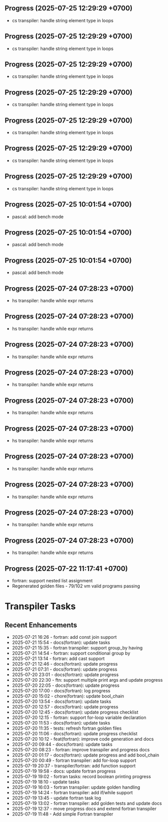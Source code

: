 ## Progress (2025-07-25 12:29:29 +0700)
- cs transpiler: handle string element type in loops

## Progress (2025-07-25 12:29:29 +0700)
- cs transpiler: handle string element type in loops

## Progress (2025-07-25 12:29:29 +0700)
- cs transpiler: handle string element type in loops

## Progress (2025-07-25 12:29:29 +0700)
- cs transpiler: handle string element type in loops

## Progress (2025-07-25 12:29:29 +0700)
- cs transpiler: handle string element type in loops

## Progress (2025-07-25 12:29:29 +0700)
- cs transpiler: handle string element type in loops

## Progress (2025-07-25 12:29:29 +0700)
- cs transpiler: handle string element type in loops

## Progress (2025-07-25 10:01:54 +0700)
- pascal: add bench mode

## Progress (2025-07-25 10:01:54 +0700)
- pascal: add bench mode

## Progress (2025-07-25 10:01:54 +0700)
- pascal: add bench mode

## Progress (2025-07-24 07:28:23 +0700)
- hs transpiler: handle while expr returns

## Progress (2025-07-24 07:28:23 +0700)
- hs transpiler: handle while expr returns

## Progress (2025-07-24 07:28:23 +0700)
- hs transpiler: handle while expr returns

## Progress (2025-07-24 07:28:23 +0700)
- hs transpiler: handle while expr returns

## Progress (2025-07-24 07:28:23 +0700)
- hs transpiler: handle while expr returns

## Progress (2025-07-24 07:28:23 +0700)
- hs transpiler: handle while expr returns

## Progress (2025-07-24 07:28:23 +0700)
- hs transpiler: handle while expr returns

## Progress (2025-07-24 07:28:23 +0700)
- hs transpiler: handle while expr returns

## Progress (2025-07-24 07:28:23 +0700)
- hs transpiler: handle while expr returns

## Progress (2025-07-24 07:28:23 +0700)
- hs transpiler: handle while expr returns

## Progress (2025-07-22 11:17:41 +0700)
- fortran: support nested list assignment
- Regenerated golden files - 79/102 vm valid programs passing

# Transpiler Tasks
## Recent Enhancements
- 2025-07-21 16:26  - fortran: add const join support
- 2025-07-21 15:54  - docs(fortran): update tasks
- 2025-07-21 15:35  - fortran transpiler: support group_by having
- 2025-07-21 14:54  - fortran: support conditional group by
- 2025-07-21 13:14  - fortran: add cast support
- 2025-07-21 12:46  - docs(fortran): update progress
- 2025-07-21 07:31  - docs(fortran): update progress
- 2025-07-20 23:01  - docs(fortran): update progress
- 2025-07-20 22:30  - ftn: support multiple print args and update progress
- 2025-07-20 22:05  - docs(fortran): update progress
- 2025-07-20 17:00  - docs(fortran): log progress
- 2025-07-20 15:02  - chore(fortran): update bool_chain
- 2025-07-20 13:54  - docs(fortran): update tasks
- 2025-07-20 12:57  - docs(fortran): update progress
- 2025-07-20 12:45  - docs(fortran): update progress checklist
- 2025-07-20 12:15  - fortran: support for-loop variable declaration
- 2025-07-20 11:53  - docs(fortran): update tasks
- 2025-07-20 11:35  - tests: refresh fortran golden files
- 2025-07-20 11:06  - docs(fortran): update progress checklist
- 2025-07-20 10:12  - feat(fortran): improve code generation and docs
- 2025-07-20 09:44  - docs(fortran): update tasks
- 2025-07-20 08:23  - fortran: improve transpiler and progress docs
- 2025-07-20 01:17  - docs(fortran): update progress and add bool_chain
- 2025-07-20 00:49  - fortran transpiler: add for-loop support
- 2025-07-19 20:37  - transpiler/fortran: add function support
- 2025-07-19 19:58  - docs: update fortran progress
- 2025-07-19 19:02  - fortran tasks: record boolean printing progress
- 2025-07-19 18:10  - update tasks
- 2025-07-19 16:03  - fortran transpiler: update golden handling
- 2025-07-19 14:24  - fortran transpiler: add if/while support
- 2025-07-19 13:45  - update fortran task log
- 2025-07-19 13:02  - fortran transpiler: add golden tests and update docs
- 2025-07-19 12:37  - move progress docs and extend fortran transpiler
- 2025-07-19 11:48  - Add simple Fortran transpiler
